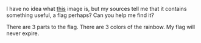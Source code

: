 I have no idea what [this](${gibberish_png}) image is, but my sources tell me that it contains something useful, a flag perhaps? Can you help me find it?

There are 3 parts to the flag. There are 3 colors of the rainbow. My flag will never expire.
